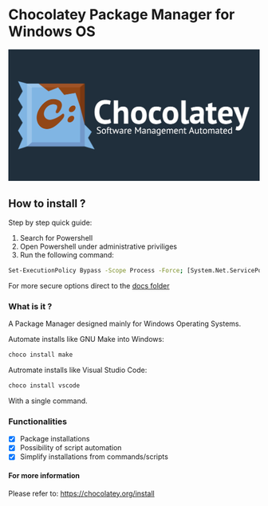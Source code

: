 # Chocolatey Package Manager for Windows OS

![Chocolatey Logo](docs/Images/choco-logo.png "Chocolaye Logo")

## How to install ?

Step by step quick guide:

1. Search for Powershell
2. Open Powershell under administrative priviliges
3. Run the following command:
```bash
Set-ExecutionPolicy Bypass -Scope Process -Force; [System.Net.ServicePointManager]::SecurityProtocol = [System.Net.ServicePointManager]::SecurityProtocol -bor 3072; iex ((New-Object System.Net.WebClient).DownloadString('https://community.chocolatey.org/install.ps1'))
```
For more secure options direct to the [docs folder](docs/README.md)
 

### What is it ?

A Package Manager designed mainly for Windows Operating Systems.

Automate installs like GNU Make into Windows:
```bash
choco install make
```

Autromate installs like Visual Studio Code:
```bash
choco install vscode
```
With a single command.

### Functionalities

- [x] Package installations
- [x] Possibility of script automation
- [x] Simplify installations from commands/scripts

#### For more information

Please refer to: https://chocolatey.org/install